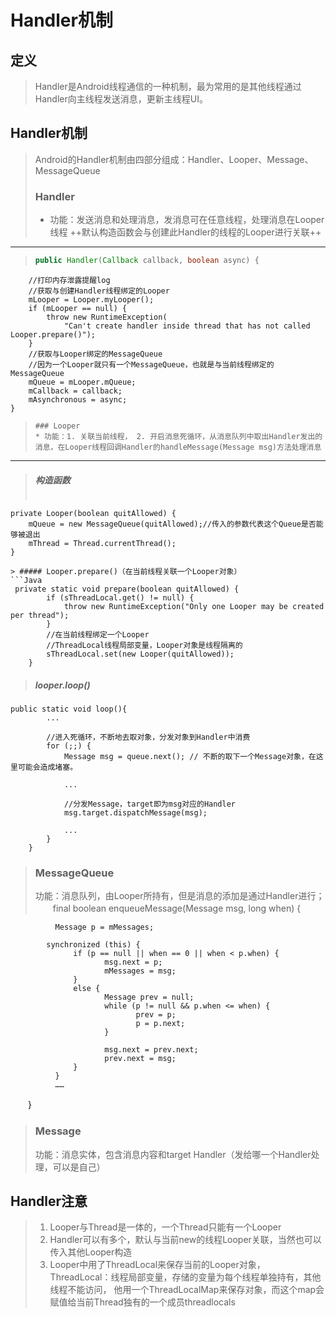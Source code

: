 # Handler机制

## 定义
> Handler是Android线程通信的一种机制，最为常用的是其他线程通过Handler向主线程发送消息，更新主线程UI。

## Handler机制
> Android的Handler机制由四部分组成：Handler、Looper、Message、MessageQueue
> ### Handler
> * 功能：发送消息和处理消息，发消息可在任意线程，处理消息在Looper线程
> ++默认构造函数会与创建此Handler的线程的Looper进行关联++
_ _ _
> ```Java
> public Handler(Callback callback, boolean async) {
        //打印内存泄露提醒log
        //获取与创建Handler线程绑定的Looper
        mLooper = Looper.myLooper();
        if (mLooper == null) {
            throw new RuntimeException(
                "Can't create handler inside thread that has not called Looper.prepare()");
        }
        //获取与Looper绑定的MessageQueue
        //因为一个Looper就只有一个MessageQueue，也就是与当前线程绑定的MessageQueue
        mQueue = mLooper.mQueue;
        mCallback = callback;
        mAsynchronous = async;
    }
> ```
> ### Looper
> * 功能：1. 关联当前线程， 2. 开启消息死循环，从消息队列中取出Handler发出的消息，在Looper线程回调Handler的handleMessage(Message msg)方法处理消息
_ _ _
> ##### 构造函数
> ```Java
    private Looper(boolean quitAllowed) {
        mQueue = new MessageQueue(quitAllowed);//传入的参数代表这个Queue是否能够被退出
        mThread = Thread.currentThread();
    }
```
> ##### Looper.prepare()（在当前线程关联一个Looper对象）
```Java
 private static void prepare(boolean quitAllowed) {
        if (sThreadLocal.get() != null) {
            throw new RuntimeException("Only one Looper may be created per thread");
        }
        //在当前线程绑定一个Looper
        //ThreadLocal线程局部变量，Looper对象是线程隔离的
        sThreadLocal.set(new Looper(quitAllowed));
    }
```
> ##### looper.loop()
```
public static void loop(){
        ...

        //进入死循环，不断地去取对象，分发对象到Handler中消费
        for (;;) {
            Message msg = queue.next(); // 不断的取下一个Message对象，在这里可能会造成堵塞。

            ...

            //分发Message，target即为msg对应的Handler
            msg.target.dispatchMessage(msg);
            
            ...
        }
    }
```
>### MessageQueue
>功能：消息队列，由Looper所持有，但是消息的添加是通过Handler进行；
　　final boolean enqueueMessage(Message msg, long when) {

              Message p = mMessages;

			synchronized (this) {
                  if (p == null || when == 0 || when < p.when) {
                         msg.next = p;
                         mMessages = msg;
                  }
                  else {
                         Message prev = null;
                         while (p != null && p.when <= when) {
                                prev = p;
                                p = p.next;
                         }

                         msg.next = prev.next;
                         prev.next = msg;
                  }
              }
              ……
　　}
  
> ### Message
> 功能：消息实体，包含消息内容和target Handler（发给哪一个Handler处理，可以是自己）

## Handler注意
> 1. Looper与Thread是一体的，一个Thread只能有一个Looper
> 2. Handler可以有多个，默认与当前new的线程Looper关联，当然也可以传入其他Looper构造
> 3. Looper中用了ThreadLocal来保存当前的Looper对象，
> 	ThreadLocal：线程局部变量，存储的变量为每个线程单独持有，其他线程不能访问，
> 	他用一个ThreadLocalMap来保存对象，而这个map会赋值给当前Thread独有的一个成员threadlocals